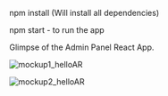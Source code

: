 npm install (Will install all dependencies)

npm start - to run the app

Glimpse of the Admin Panel React App.

![mockup1_helloAR](https://user-images.githubusercontent.com/58857711/174309692-00b99d67-58c1-41b2-83bf-d232c8f80219.png)


![mockup2_helloAR](https://user-images.githubusercontent.com/58857711/174309736-52b4f04d-edac-4094-8beb-49a17e69889e.png)




